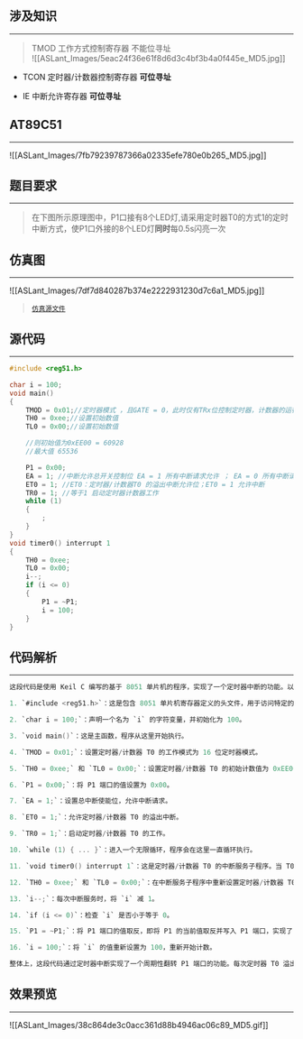 ## 涉及知识
----

> TMOD 工作方式控制寄存器  不能位寻址   
> ![[ASLant_Images/5eac24f36e61f8d6d3c4bf3b4a0f445e_MD5.jpg]]
  
- TCON 定时器/计数器控制寄存器   **可位寻址**   
  
- IE 中断允许寄存器  **可位寻址**   

## AT89C51 
----
![[ASLant_Images/7fb79239787366a02335efe780e0b265_MD5.jpg]]       

## 题目要求 
----
> 在下图所示原理图中，P1口接有8个LED灯,请采用定时器T0的方式1的定时中断方式，使P1口外接的8个LED灯**同时**每0.5s闪亮一次


## 仿真图  
----
![[ASLant_Images/7df7d840287b374e2222931230d7c6a1_MD5.jpg]]  

> [`仿真源文件`](https://www.123pan.com/s/N7orVv-DbMV3.html)  


## 源代码  
----
```c
#include <reg51.h>

char i = 100;
void main()
{
    TMOD = 0x01;//定时器模式 ，且GATE = 0，此时仅有TRx位控制定时器，计数器的运行，且M1,M0为01为第一种工作方式  16位
    TH0 = 0xee;//设置初始数值
    TL0 = 0x00;//设置初始数值

    //则初始值为0xEE00 = 60928
    //最大值 65536

    P1 = 0x00;
    EA = 1; //中断允许总开关控制位 EA = 1 所有中断请求允许 ； EA = 0 所有中断请求拒绝 ； 
    ET0 = 1; //ET0：定时器/计数器T0 的溢出中断允许位；ET0 = 1 允许中断
    TR0 = 1; //等于1 启动定时器计数器工作
    while (1)
    {
        ;
    }
}
void timer0() interrupt 1
{
    TH0 = 0xee;
    TL0 = 0x00;
    i--;
    if (i <= 0)
    {
        P1 = ~P1;
        i = 100;
    }
}
``` 


## 代码解析
----
```c
这段代码是使用 Keil C 编写的基于 8051 单片机的程序，实现了一个定时器中断的功能。以下是对代码的解析：

1. `#include <reg51.h>`：这是包含 8051 单片机寄存器定义的头文件，用于访问特定的寄存器和位。

2. `char i = 100;`：声明一个名为 `i` 的字符变量，并初始化为 100。

3. `void main()`：这是主函数，程序从这里开始执行。

4. `TMOD = 0x01;`：设置定时器/计数器 T0 的工作模式为 16 位定时器模式。

5. `TH0 = 0xee;` 和 `TL0 = 0x00;`：设置定时器/计数器 T0 的初始计数值为 0xEE00。

6. `P1 = 0x00;`：将 P1 端口的值设置为 0x00。

7. `EA = 1;`：设置总中断使能位，允许中断请求。

8. `ET0 = 1;`：允许定时器/计数器 T0 的溢出中断。

9. `TR0 = 1;`：启动定时器/计数器 T0 的工作。

10. `while (1) { ... }`：进入一个无限循环，程序会在这里一直循环执行。

11. `void timer0() interrupt 1`：这是定时器/计数器 T0 的中断服务子程序。当 T0 溢出时，会触发此中断。

12. `TH0 = 0xee;` 和 `TL0 = 0x00;`：在中断服务子程序中重新设置定时器/计数器 T0 的初始计数值。

13. `i--;`：每次中断服务时，将 `i` 减 1。

14. `if (i <= 0)`：检查 `i` 是否小于等于 0。

15. `P1 = ~P1;`：将 P1 端口的值取反，即将 P1 的当前值取反并写入 P1 端口，实现了 P1 端口的翻转。

16. `i = 100;`：将 `i` 的值重新设置为 100，重新开始计数。

整体上，这段代码通过定时器中断实现了一个周期性翻转 P1 端口的功能。每次定时器 T0 溢出时，会触发中断，将 P1 端口的值取反，然后重新计数，周期性地重复这个过程。通过修改定时器初始值和调整 `i` 的值，可以控制翻转的频率和持续时间。
```



## 效果预览
----
![[ASLant_Images/38c864de3c0acc361d88b4946ac06c89_MD5.gif]]